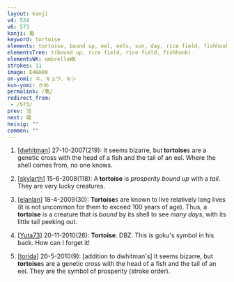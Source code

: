 ```yaml
---
layout: kanji
v4: 534
v6: 573
kanji: 亀
keyword: tortoise
elements: tortoise, bound up, eel, eels, sun, day, rice field, fishhook
elementsTree: t(bound up, rice field, rice field, fishhook)
elementsWK: umbrellaWK
strokes: 11
image: E4BA80
on-yomi: キ、キュウ、キン
kun-yomi: かめ
permalink: /亀/
redirect_from:
 - /573/
prev: 泡
next: 電
heisig: ""
commen: ""
---
```


1) [<a href="http://kanji.koohii.com/profile/dwhitman">dwhitman</a>] 27-10-2007(219): It seems bizarre, but<strong> tortoise</strong>s are a genetic cross with the head of a fish and the tail of an eel. Where the shell comes from, no one knows.

2) [<a href="http://kanji.koohii.com/profile/skylarth">skylarth</a>] 15-6-2008(118): A<strong> tortoise</strong> is <em>prosperity</em> <em>bound up</em> with a <em>tail</em>. They are very lucky creatures.

3) [<a href="http://kanji.koohii.com/profile/elanlan">elanlan</a>] 18-4-2009(30): <strong>Tortoise</strong>s are known to live relatively long lives (it is not uncommon for them to exceed 100 years of age). Thus, a<strong> tortoise</strong> is a creature that is <em>bound</em> by its shell to see <em>many days</em>, with its little tail peeking out.

4) [<a href="http://kanji.koohii.com/profile/Yuta73">Yuta73</a>] 20-11-2010(26): <strong>Tortoise</strong>. DBZ. This is goku&#039;s symbol in his back. How can I forget it!

5) [<a href="http://kanji.koohii.com/profile/torida">torida</a>] 26-5-2010(9): [addition to dwhitman&#039;s] It seems bizarre, but<strong> tortoise</strong>s are a genetic cross with the head of a fish and the tail of an eel. They are the symbol of prosperity (stroke order).

